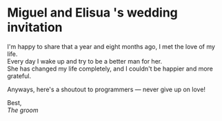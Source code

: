 # Miguel and Elisua 's wedding invitation
I'm happy to share that a year and eight months ago, I met the love of my life.  
Every day I wake up and try to be a better man for her.  
She has changed my life completely, and I couldn't be happier and more grateful.  

Anyways, here's a shoutout to programmers — never give up on love!

Best,  
*The groom*
